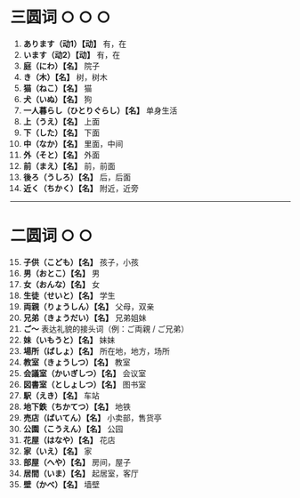 # 三圆词 ○ ○ ○

1. **あります（动1）【动】** 有，在  
2. **います（动2）【动】** 有，在  
3. **庭（にわ）【名】** 院子  
4. **き（木）【名】** 树，树木  
5. **猫（ねこ）【名】** 猫  
6. **犬（いぬ）【名】** 狗  
7. **一人暮らし（ひとりぐらし）【名】** 单身生活  
8. **上（うえ）【名】** 上面  
9. **下（した）【名】** 下面  
10. **中（なか）【名】** 里面，中间  
11. **外（そと）【名】** 外面  
12. **前（まえ）【名】** 前，前面  
13. **後ろ（うしろ）【名】** 后，后面  
14. **近く（ちかく）【名】** 附近，近旁  

---

# 二圆词 ○ ○  


15. **子供（こども）【名】** 孩子，小孩  
16. **男（おとこ）【名】** 男  
17. **女（おんな）【名】** 女  
18. **生徒（せいと）【名】** 学生  
19. **両親（りょうしん）【名】** 父母，双亲  
20. **兄弟（きょうだい）【名】** 兄弟姐妹  
21. **ご～** 表达礼貌的接头词（例：ご両親 / ご兄弟）  
22. **妹（いもうと）【名】** 妹妹  
23. **場所（ばしょ）【名】** 所在地，地方，场所  
24. **教室（きょうしつ）【名】** 教室  
25. **会議室（かいぎしつ）【名】** 会议室  
26. **図書室（としょしつ）【名】** 图书室  
27. **駅（えき）【名】** 车站  
28. **地下鉄（ちかてつ）【名】** 地铁  
29. **売店（ばいてん）【名】** 小卖部，售货亭  
30. **公園（こうえん）【名】** 公园  
31. **花屋（はなや）【名】** 花店  
32. **家（いえ）【名】** 家  
33. **部屋（へや）【名】** 房间，屋子  
34. **居間（いま）【名】** 起居室，客厅  
35. **壁（かべ）【名】** 墙壁
